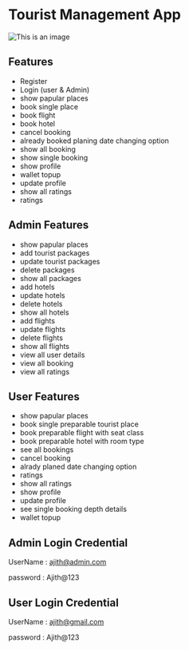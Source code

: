 # Tourist Management App


![This is an image](https://www.zauca.com/wp-content/uploads/Untitled-2.jpg)

## Features

* Register
* Login (user & Admin)
* show papular places
* book single place
* book flight
* book hotel
* cancel booking
* already booked planing date changing option
* show all booking
* show single booking
* show profile
* wallet topup
* update profile
* show all ratings
* ratings

## Admin Features

* show papular places
* add tourist packages
* update tourist packages
* delete packages
* show all packages
* add hotels
* update hotels
* delete hotels
* show all hotels
* add flights
* update flights
* delete flights
* show all flights
* view all user details
* view all booking
* view all ratings

## User Features

* show papular places
* book single preparable tourist place
* book preparable flight with seat class
* book preparable hotel with room type
* see all bookings
* cancel booking
* alrady planed date changing option
* ratings
* show all ratings
* show profile
* update profile
* see single booking depth details
* wallet topup

## Admin Login Credential
UserName : ajith@admin.com

password : Ajith@123

## User Login Credential
UserName : ajith@gmail.com

password : Ajith@123
